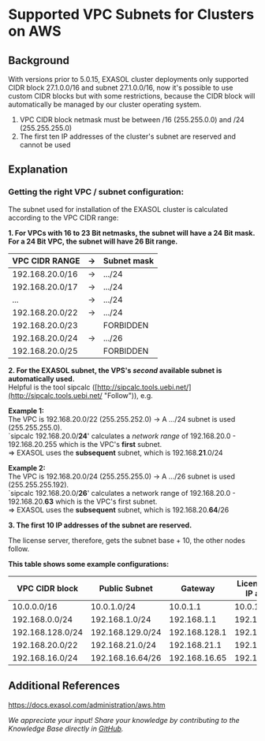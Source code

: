 # Supported VPC Subnets for Clusters on AWS 
## Background

With versions prior to 5.0.15, EXASOL cluster deployments only supported CIDR block 27.1.0.0/16 and subnet 27.1.0.0/16, now it's possible to use custom CIDR blocks but with some restrictions, because the CIDR block will automatically be managed by our cluster operating system.

1. VPC CIDR block netmask must be between /16 (255.255.0.0) and /24 (255.255.255.0)
2. The first ten IP addresses of the cluster's subnet are reserved and cannot be used

## Explanation

### Getting the right VPC / subnet configuration:

The subnet used for installation of the EXASOL cluster is calculated according to the VPC CIDR range:

**1. For VPCs with 16 to 23 Bit netmasks, the subnet will have a 24 Bit mask. For a 24 Bit VPC, the subnet will have 26 Bit range.**



| VPC CIDR RANGE | -> | Subnet mask |
| --- | --- | --- |
| 192.168.20.0/16 | -> | .../24 |
| 192.168.20.0/17 | -> | .../24 |
| ... | -> | .../24 |
| 192.168.20.0/22 | -> | .../24 |
| 192.168.20.0/23 |    | FORBIDDEN |
| 192.168.20.0/24 | -> | .../26 |
| 192.168.20.0/25 |    | FORBIDDEN |

**2. For the EXASOL subnet, the VPS's *second* available subnet is automatically used.**  
Helpful is the tool sipcalc ([http://sipcalc.tools.uebi.net/](http://sipcalc.tools.uebi.net/ "Follow")), e.g.

**Example 1:**  
The VPC is 192.168.20.0/22 (255.255.252.0) -> A .../24 subnet is used (255.255.255.0).  
`sipcalc 192.168.20.0/**24**' calculates a *network range* of 192.168.20.0 - 192.168.20.255 which is the VPC's **first** subnet.  
=> EXASOL uses the **subsequent** subnet, which is 192.168.**21**.0/24

**Example 2:**  
The VPC is 192.168.20.0/24 (255.255.255.0) -> A .../26 subnet is used (255.255.255.192).  
`sipcalc 192.168.20.0/**26**' calculates a network range of 192.168.20.0 - 192.168.20.**63** which is the VPC's first subnet.  
=> EXASOL uses the **subsequent** subnet, which is 192.168.20.**64**/26

**3. The first 10 IP addresses of the subnet are reserved.**

The license server, therefore, gets the subnet base + 10, the other nodes follow.

**This table shows some example configurations:**



| VPC CIDR block | Public Subnet | Gateway | License Server IP address | IPMI network host addresses | First additional VLAN address |
| --- | --- | --- | --- | --- | --- |
| 10.0.0.0/16 | 10.0.1.0/24 | 10.0.1.1 | 10.0.1.10 | 10.0.128.0 | 10.0.65.0/16 |
| 192.168.0.0/24 | 192.168.1.0/24 | 192.168.1.1 | 192.168.1.10 | 192.168.1.128 | 192.168.64.0/24 |
| 192.168.128.0/24 | 192.168.129.0/24 | 192.168.128.1 | 192.168.129.10 | 192.168.129.128 | 192.168.32.0/24 |
| 192.168.20.0/22 | 192.168.21.0/24 | 192.168.21.1 | 192.168.21.10 | 192.168.21.128 | 
| 192.168.16.0/24 | 192.168.16.64/26 | 192.168.16.65 | 192.168.16.74 | 192.168.16.96 | 192.168.128.0/26 |

## Additional References

<https://docs.exasol.com/administration/aws.htm>

*We appreciate your input! Share your knowledge by contributing to the Knowledge Base directly in [GitHub](https://github.com/exasol/public-knowledgebase).* 
